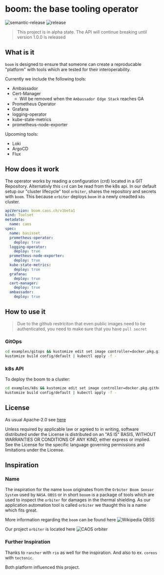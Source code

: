 # boom: the base tooling operator

![semantic-release](https://img.shields.io/badge/%20%20%F0%9F%93%A6%F0%9F%9A%80-semantic--release-e10079.svg)
![release](https://github.com/caos/boom/workflows/Release/badge.svg)

> This project is in alpha state. The API will continue breaking until version 1.0.0 is released

## What is it

`boom` is designed to ensure that someone can create a reproducable "platform" with tools which are tested for their interoperability.

Currently we include the following tools:

- Ambassador
- Cert-Manager
  - Will be removed when the `Ambassador Edge Stack` reaches GA
- Prometheus Operator
- Grafana
- logging-operator
- kube-state-metrics
- prometheus-node-exporter

Upcoming tools:

- Loki
- ArgoCD
- Flux

## How does it work

The operator works by reading a configuration (crd) located in a GIT Repository. Alternativly this `crd` can be read from the k8s api.
In our default setup our "cluster lifecycle" tool `orbiter`, shares the repository and secrets with `boom`. This because `orbiter` deploys `boom` in a newly creadted `k8s` cluster.

```yaml
apiVersion: boom.caos.ch/v1beta1
kind: Toolset
metadata:
  name: caos
spec:
  name: basisset
  prometheus-operator:
    deploy: true
  logging-operator:
    deploy: true
  prometheus-node-exporter:
    deploy: true
  kube-state-metrics:
    deploy: true
  grafana:
    deploy: true
  cert-manager:
    deploy: true
  ambassador:
    deploy: true
```

## How to use it

> Due to the github restriciton that even public images need to be authenticated, you need to make sure that you have `pull secret`

### GitOps

```bash
cd examples/gitops && kustomize edit set image controller=docker.pkg.github.com/caos/boom/boom:latest && cd ../..
kustomize build config/default | kubectl apply -f -
```

### k8s API

To deploy the boom to a cluster:

```bash
cd examples/k8s && kustomize edit set image controller=docker.pkg.github.com/caos/boom/boom:latest && cd ../..
kustomize build config/default | kubectl apply -f -
```

## License

As usual Apache-2.0 see [here](./LICENSE)

Unless required by applicable law or agreed to in writing, software distributed under the License is distributed on an "AS IS" BASIS, WITHOUT WARRANTIES OR CONDITIONS OF ANY KIND, either express or implied. See the License for the specific language governing permissions and limitations under the License.

## Inspiration

### Name

The inspiration for the name `boom` originates from the `Orbiter Boom Sensor System` used by `NASA`. `OBSS` or in short `booom` is a package of tools which are used to inspect the `orbiter` for damages in the thermal shielding. As our application automation tool is called `orbiter` we thaught this is a name which fits great.

More information regarding the `boom` can be found here ![Wikipedia OBSS](https://en.wikipedia.org/wiki/Orbiter_Boom_Sensor_System)

Our project `orbiter` is located here ![CAOS orbiter](https://github.com/caos/orbiter)

### Further Inspiration

Thanks to `rancher` with `rio` as well for the inspiration.
And also to ex. `coreos` with `tectonic`.

Both platform influenced this project.
